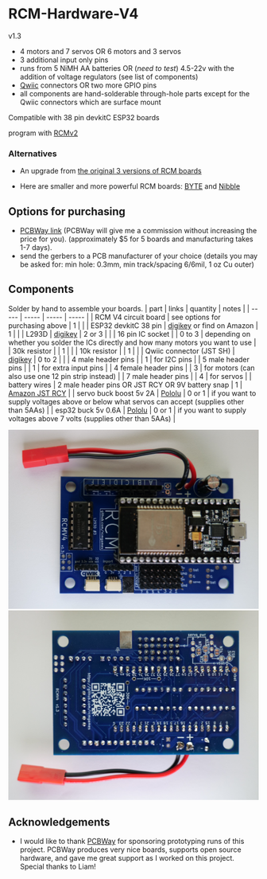# RCM-Hardware-V4

v1.3

* 4 motors and 7 servos OR 6 motors and 3 servos
* 3 additional input only pins
* runs from 5 NiMH AA batteries OR (_need to test_) 4.5-22v with the addition of voltage regulators (see list of components)
* [Qwiic](https://www.sparkfun.com/qwiic#faqs) connectors OR two more GPIO pins
* all components are hand-solderable through-hole parts except for the Qwiic connectors which are surface mount

Compatible with 38 pin devkitC ESP32 boards

program with [RCMv2](https://github.com/RCMgames/RCMv2)

### Alternatives
* An upgrade from [the original 3 versions of RCM boards](https://github.com/RCMgames/RCM_hardware_documentation_and_user_guide)

* Here are smaller and more powerful RCM boards: [BYTE](https://github.com/RCMgames/RCM-Hardware-BYTE) and [Nibble](https://github.com/RCMgames/RCM-Hardware-Nibble)

## Options for purchasing

* [PCBWay link](https://www.pcbway.com/project/shareproject/W454600ASI60_gerbers_RCM_Hardware_V4_v1_3_38d50617.html) (PCBWay will give me a commission without increasing the price for you). (approximately $5 for 5 boards and manufacturing takes 1-7 days).
* send the gerbers to a PCB manufacturer of your choice (details you may be asked for: min hole: 0.3mm, min track/spacing 6/6mil, 1 oz Cu outer)

## Components
Solder by hand to assemble your boards.
| part | links | quantity | notes |
| ----- | ----- | ----- | ----- |
| RCM V4 circuit board | see options for purchasing above | 1 | |
| ESP32 devkitC 38 pin | [digikey](https://www.digikey.com/en/products/detail/espressif-systems/ESP32-DEVKITC-32E/12091810) or find on Amazon | 1 | |
| L293D | [digikey](https://www.digikey.com/en/products/detail/texas-instruments/L293DNE/379724) | 2 or 3 | |
| 16 pin IC socket | | 0 to 3 | depending on whether you solder the ICs directly and how many motors you want to use |
| 30k resistor | | 1 | |
| 10k resistor | | 1 | |
| Qwiic connector (JST SH) | [digikey](https://www.digikey.com/en/products/detail/jst-sales-america-inc/SM04B-SRSS-TB/926710) | 0 to 2 | |
| 4 male header pins | | 1 | for I2C pins |
| 5 male header pins | | 1 | for extra input pins |
| 4 female header pins | | 3 | for motors (can also use one 12 pin strip instead) |
| 7 male header pins | | 4 | for servos |
| battery wires | 2 male header pins OR JST RCY OR 9V battery snap | 1 | [Amazon JST RCY](https://www.amazon.com/dp/B00Z04QFN2/) |
| servo buck boost 5v 2A | [Pololu](https://www.pololu.com/product/4085) | 0 or 1 | if you want to supply voltages above or below what servos can accept (supplies other than 5AAs) |
| esp32 buck 5v 0.6A | [Pololu](https://www.pololu.com/product/3792) | 0 or 1 | if you want to supply voltages above 7 volts (supplies other than 5AAs) |

![image](https://github.com/RCMgames/RCM-Hardware-V4/blob/02e49bd58bd07ffe95db38a5303c5c172d2a5ed9/photos/P1040795.JPG)
![image](https://github.com/RCMgames/RCM-Hardware-V4/blob/02e49bd58bd07ffe95db38a5303c5c172d2a5ed9/photos/P1040794.JPG)

## Acknowledgements
* I would like to thank [PCBWay](https://www.pcbway.com/) for sponsoring prototyping runs of this project. PCBWay produces very nice boards, supports open source hardware, and gave me great support as I worked on this project. Special thanks to Liam!

